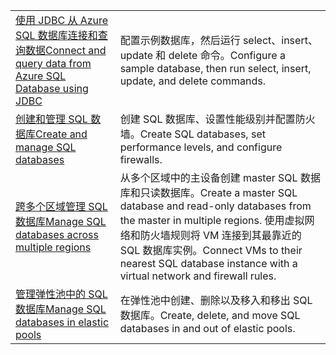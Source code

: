 |  |  |
|---------|---------|
| <span data-ttu-id="7d05b-101">[使用 JDBC 从 Azure SQL 数据库连接和查询数据][4]</span><span class="sxs-lookup"><span data-stu-id="7d05b-101">[Connect and query data from Azure SQL Database using JDBC][4]</span></span> | <span data-ttu-id="7d05b-102">配置示例数据库，然后运行 select、insert、update 和 delete 命令。</span><span class="sxs-lookup"><span data-stu-id="7d05b-102">Configure a sample database, then run select, insert, update, and delete commands.</span></span> |
| <span data-ttu-id="7d05b-103">[创建和管理 SQL 数据库][1]</span><span class="sxs-lookup"><span data-stu-id="7d05b-103">[Create and manage SQL databases][1]</span></span> | <span data-ttu-id="7d05b-104">创建 SQL 数据库、设置性能级别并配置防火墙。</span><span class="sxs-lookup"><span data-stu-id="7d05b-104">Create SQL databases, set performance levels, and configure firewalls.</span></span>|
| <span data-ttu-id="7d05b-105">[跨多个区域管理 SQL 数据库][2]</span><span class="sxs-lookup"><span data-stu-id="7d05b-105">[Manage SQL databases across multiple regions][2]</span></span> | <span data-ttu-id="7d05b-106">从多个区域中的主设备创建 master SQL 数据库和只读数据库。</span><span class="sxs-lookup"><span data-stu-id="7d05b-106">Create a master SQL database and read-only databases from the master in multiple regions.</span></span> <span data-ttu-id="7d05b-107">使用虚拟网络和防火墙规则将 VM 连接到其最靠近的 SQL 数据库实例。</span><span class="sxs-lookup"><span data-stu-id="7d05b-107">Connect VMs to their nearest SQL database instance with a virtual network and firewall rules.</span></span> | 
| <span data-ttu-id="7d05b-108">[管理弹性池中的 SQL 数据库][3]</span><span class="sxs-lookup"><span data-stu-id="7d05b-108">[Manage SQL databases in elastic pools][3]</span></span> | <span data-ttu-id="7d05b-109">在弹性池中创建、删除以及移入和移出 SQL 数据库。</span><span class="sxs-lookup"><span data-stu-id="7d05b-109">Create, delete, and move SQL databases in and out of elastic pools.</span></span> | 

[1]: https://azure.microsoft.com/resources/samples/sql-database-java-manage-db/
[2]: https://azure.microsoft.com/resources/samples/sql-database-java-manage-sql-databases-across-regions/
[3]: ../java-sdk-manage-sql-elastic-pools.md
[4]: https://docs.microsoft.com/azure/sql-database/sql-database-connect-query-java